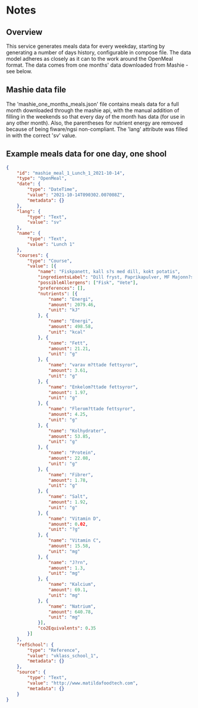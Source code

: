 
# Notes

## Overview
This service generates meals data for every weekday, starting by generating a number of days history, configurable in compose file. The data model adheres as closely as it can to the work around the OpenMeal format. The data comes from one months' data downloaded from Mashie - see below.

## Mashie data file
The 'mashie_one_months_meals.json' file contains meals data for a full month downloaded through the mashie api, with the manual addition of filling in the weekends so that every day of the month has data (for use in any other month). Also, the parentheses for nutrient energy are removed because of being fiware/ngsi non-compliant. The 'lang' attribute was filled in with the correct 'sv' value.

## Example meals data for one day, one shool
```json
{
	"id": "mashie_meal_1_Lunch_1_2021-10-14",
	"type": "OpenMeal",
	"date": {
		"type": "DateTime",
		"value": "2021-10-14T090302.007008Z",
		"metadata": {}
	},
	"lang": {
		"type": "Text",
		"value": "sv"
	},
	"name": {
		"type": "Text",
		"value": "Lunch 1"
	},
	"courses": {
		"type": "Course",
		"value": [{
			"name": "Fiskpanett, kall s?s med dill, kokt potatis",
			"ingredientsLabel": "Dill fryst, Paprikapulver, MF Majonn?s l?tt fett 35 % ?GGfri, Salt, Torskfiskett, MSC, f?rstekt, GR?DDfil, FilMJ?LK 3%  EKO, Potatis skalad, Svartpeppar mald",
			"possibleAllergens": ["Fisk", "Vete"],
			"preferences": [],
			"nutrients": [{
				"name": "Energi",
				"amount": 2079.46,
				"unit": "kJ"
			}, {
				"name": "Energi",
				"amount": 498.58,
				"unit": "kcal"
			}, {
				"name": "Fett",
				"amount": 21.21,
				"unit": "g"
			}, {
				"name": "varav m?ttade fettsyror",
				"amount": 3.61,
				"unit": "g"
			}, {
				"name": "Enkelom?ttade fettsyror",
				"amount": 1.97,
				"unit": "g"
			}, {
				"name": "Flerom?ttade fettsyror",
				"amount": 4.25,
				"unit": "g"
			}, {
				"name": "Kolhydrater",
				"amount": 53.85,
				"unit": "g"
			}, {
				"name": "Protein",
				"amount": 22.08,
				"unit": "g"
			}, {
				"name": "Fibrer",
				"amount": 1.78,
				"unit": "g"
			}, {
				"name": "Salt",
				"amount": 1.92,
				"unit": "g"
			}, {
				"name": "Vitamin D",
				"amount": 0.02,
				"unit": "?g"
			}, {
				"name": "Vitamin C",
				"amount": 15.58,
				"unit": "mg"
			}, {
				"name": "J?rn",
				"amount": 1.3,
				"unit": "mg"
			}, {
				"name": "Kalcium",
				"amount": 69.1,
				"unit": "mg"
			}, {
				"name": "Natrium",
				"amount": 640.78,
				"unit": "mg"
			}],
			"co2Equivalents": 0.35
		}]
	},
	"refSchool": {
		"type": "Reference",
		"value": "vklass_school_1",
		"metadata": {}
	},
	"source": {
		"type": "Text",
		"value": "http://www.matildafoodtech.com",
		"metadata": {}
	}
}
```
